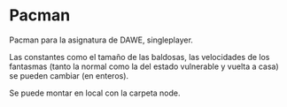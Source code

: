 # Pacman

Pacman para la asignatura de DAWE, singleplayer.

Las constantes como el tamaño de las baldosas, las velocidades de los fantasmas 
(tanto la normal como la del estado vulnerable y vuelta a casa) se pueden cambiar (en enteros).

Se puede montar en local con la carpeta node.
